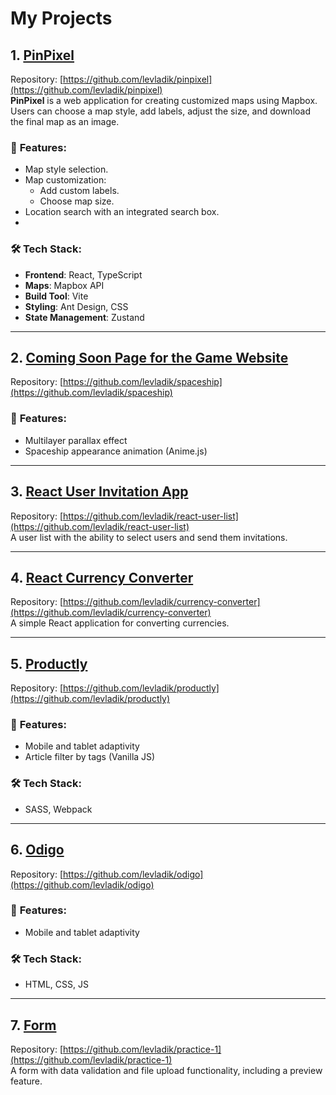 # My Projects

## 1. **[PinPixel](https://levladik.github.io/pinpixel/)**  
Repository: [https://github.com/levladik/pinpixel](https://github.com/levladik/pinpixel)  
**PinPixel** is a web application for creating customized maps using Mapbox. Users can choose a map style, add labels, adjust the size, and download the final map as an image.

### 🚀 **Features**:
- Map style selection.
- Map customization:
  - Add custom labels.
  - Choose map size.
- Location search with an integrated search box.
- 
### 🛠️ **Tech Stack**:
- **Frontend**: React, TypeScript
- **Maps**: Mapbox API
- **Build Tool**: Vite
- **Styling**: Ant Design, CSS
- **State Management**: Zustand

---

## 2. **[Coming Soon Page for the Game Website](https://levladik.github.io/spaceship/)**  
Repository: [https://github.com/levladik/spaceship](https://github.com/levladik/spaceship)  

### 🚀 **Features**:  
- Multilayer parallax effect  
- Spaceship appearance animation (Anime.js)

---

## 3. **[React User Invitation App](https://levladik.github.io/react-user-list/)**  
Repository: [https://github.com/levladik/react-user-list](https://github.com/levladik/react-user-list)  
A user list with the ability to select users and send them invitations.

---

## 4. **[React Currency Converter](https://github.com/levladik/currency-converter)**  
Repository: [https://github.com/levladik/currency-converter](https://github.com/levladik/currency-converter)  
A simple React application for converting currencies.

---

## 5. **[Productly](https://levladik.github.io/productly/)**  
Repository: [https://github.com/levladik/productly](https://github.com/levladik/productly)  

### 🚀 **Features**:  
- Mobile and tablet adaptivity  
- Article filter by tags (Vanilla JS)

### 🛠️ **Tech Stack**:
- SASS, Webpack  

---

## 6. **[Odigo](https://levladik.github.io/odigo/)**  
Repository: [https://github.com/levladik/odigo](https://github.com/levladik/odigo)  

### 🚀 **Features**:  
- Mobile and tablet adaptivity

### 🛠️ **Tech Stack**:
- HTML, CSS, JS  

---

## 7. **[Form](https://levladik.github.io/practice-1/)**  
Repository: [https://github.com/levladik/practice-1](https://github.com/levladik/practice-1)  
A form with data validation and file upload functionality, including a preview feature.
